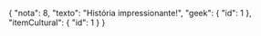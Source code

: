 {
    "nota": 8,
    "texto": "História impressionante!",
    "geek": {
        "id": 1
    },
    "itemCultural": {
        "id": 1 
    }
}
